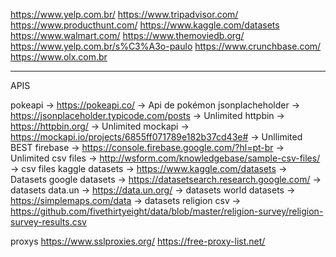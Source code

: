 
https://www.yelp.com.br/
https://www.tripadvisor.com/
https://www.producthunt.com/
https://www.kaggle.com/datasets
https://www.walmart.com/
https://www.themoviedb.org/
https://www.yelp.com.br/s%C3%A3o-paulo
https://www.crunchbase.com/
https://www.olx.com.br

-----
APIS

pokeapi          -> https://pokeapi.co/ -> Api de pokémon
jsonplacheholder -> https://jsonplaceholder.typicode.com/posts -> Unlimited 
httpbin          -> https://httpbin.org/ -> Unlimited
mockapi          -> https://mockapi.io/projects/6855ff071789e182b37cd43e# -> Unllimited BEST
firebase         -> https://console.firebase.google.com/?hl=pt-br -> Unlimited
csv files        -> http://wsform.com/knowledgebase/sample-csv-files/ -> csv files
kaggle datasets  -> https://www.kaggle.com/datasets -> Datasets
google datasets  -> https://datasetsearch.research.google.com/ -> datasets
data.un          -> https://data.un.org/ -> datasets
world datasets   -> https://simplemaps.com/data -> datasets
religion csv     -> https://github.com/fivethirtyeight/data/blob/master/religion-survey/religion-survey-results.csv

proxys
https://www.sslproxies.org/
https://free-proxy-list.net/
